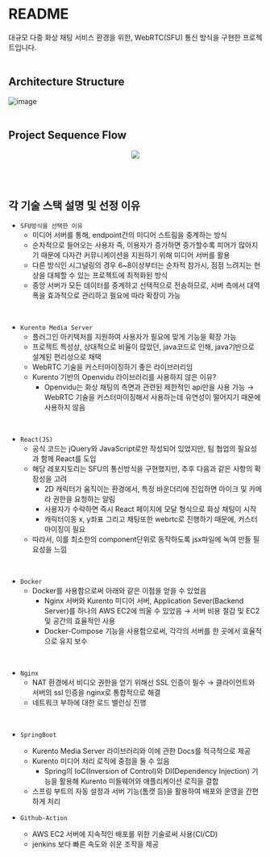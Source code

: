 # README
대규모 다중 화상 채팅 서비스 환경을 위한, WebRTC(SFU) 통신 방식을 구현한  프로젝트입니다.
<br><br>
## Architecture Structure
![image](https://github.com/howudong/Face-Out/assets/53307093/b7ee9645-9ed6-4304-988f-cb04fe70d781)
<br><br>

## Project Sequence Flow
<p align="center"><img src="https://github.com/howudong/Face-Out/assets/53307093/0fdcc786-b582-44ec-b5b4-104665574f8e">
</p>

<br><br>
## 각 기술 스택 설명 및 선정 이유

- `SFU방식을 선택한 이유`
    - 미디어 서버를 통해, endpoint간의 미디어 스트림을 중계하는 방식
    - 순차적으로 들어오는 사용자 즉, 이용자가 증가하면 증가할수록 피어가 많아지기 때문에 다자간 커뮤니케이션을 지원하기 위해 미디어 서버를 활용
    - 다른 방식인 시그널링의 경우 6~8이상부터는 순차적 참가시, 점점 느려지는 현상을 대체할 수 있는 프로젝트에 최적화된 방식
    - 중앙 서버가 모든 데이터를 중계하고 선택적으로 전송하므로, 서버 측에서 대역폭을 효과적으로 관리하고 필요에 따라 확장이 가능
<br>

- `Kurento Media Server`
    - 플러그인 아키텍처를 지원하여 사용자가 필요에 맞게 기능을 확장 가능
    - 프로젝트 특성상, 상대적으로 비율이 많았던, java코드로 인해, java기반으로 설계된  편리성으로 채택
    - WebRTC 기술을 커스터마이징하기 좋은 라이브러리임
    - Kurento 기반의 Openvidu 라이브러리를 사용하지 않은 이유?
        - Openvidu는 화상 채팅의 측면과 관련된 제한적인 api만을 사용 가능
        → WebRTC 기술을 커스터마이징해서 사용하는데 유연성이 떨어지기 때문에 사용하지 않음
<br>

- `React(JS)`
    - 공식 코드는 jQuery와 JavaScript로만 작성되어 있었지만, 팀 협업의 필요성과 함께 React를 도입
    - 해당 레포지토리는 SFU의 통신방식을 구현했지만, 추후 다음과 같은 사항의 확장성을 고려
        - 2D 캐릭터가 움직이는 환경에서, 특정 바운더리에 진입하면 마이크 및 카메라 권한을 요청하는 알림
        - 사용자가 수락하면 즉시 React 페이지에 모달 형식으로 화상 채팅이 시작
        - 캐릭터이동 x, y좌표 그리고 채팅또한 webrtc로 진행하기 때문에, 커스터마이징이 필요
    - 따라서, 이를 최소한의 component단위로 동작하도록 jsx파일에 녹여 만들 필요성을 느낌
<br>

- `Docker`
    - Docker를 사용함으로써 아래와 같은 이점을 얻을 수 있었음
        - Nginx 서버와 Kurento 미디어 서버, Application Sever(Backend Server)를 하나의 AWS EC2에 띄울 수 있었음 
          → 서버 비용 절감 및 EC2 및 공간의 효율적인 사용
        - Docker-Compose 기능을 사용함으로써, 각각의 서버를 한 곳에서 효율적으로 유지 보수
<br>

- `Nginx`
    - NAT 환경에서 비디오 권한을 얻기 위해선 SSL 인증이 필수
    → 클라이언트와 서버의 ssl 인증을 nginx로 통합적으로 해결
    - 네트워크 부하에 대한 로드 밸런싱 진행
<br>

- `SpringBoot`
    - Kurento Media Server 라이브러리와 이에 관한 Docs를 적극적으로 제공
    - Kurento 미디어 처리 로직에 중점을 둘 수 있음
        - Spring의 IoC(Inversion of Control)와 DI(Dependency Injection) 기능을 활용해 Kurento 미들웨어와 애플리케이션 로직을 결합
    - 스프링 부트의 자동 설정과 서버 기능(톰캣 등)을 활용하여 배포와 운영을 간편하게 처리


- `Github-Action`
    - AWS EC2 서버에 지속적인 배포를 위한 기술로써 사용(CI/CD)
    - jenkins 보다 빠른 속도와 쉬운 조작을 제공
